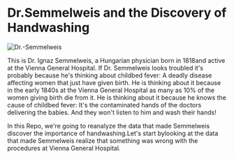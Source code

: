 # Dr.Semmelweis and the Discovery of Handwashing

![Dr.-Semmelweis](https://user-images.githubusercontent.com/85286536/121653491-5db80180-caba-11eb-803e-3a190d83d685.png)

This is Dr. Ignaz Semmelweis, a Hungarian physician born in 1818and active at the Vienna General Hospital. If Dr. Semmelweis looks troubled it's probably because he's thinking about childbed fever: A deadly disease affecting women that just have given birth. He is thinking about it because in the early 1840s at the Vienna General Hospital as many as 10% of the women giving birth die from it. He is thinking about it because he knows the cause of childbed fever: It's the contaminated hands of the doctors delivering the babies. And they won't listen to him and wash their hands!

In this Repo, we're going to reanalyze the data that made Semmelweis discover the importance of handwashing.Let's start bylooking at the data that made Semmelweis realize that something was wrong with the procedures at Vienna General Hospital.
